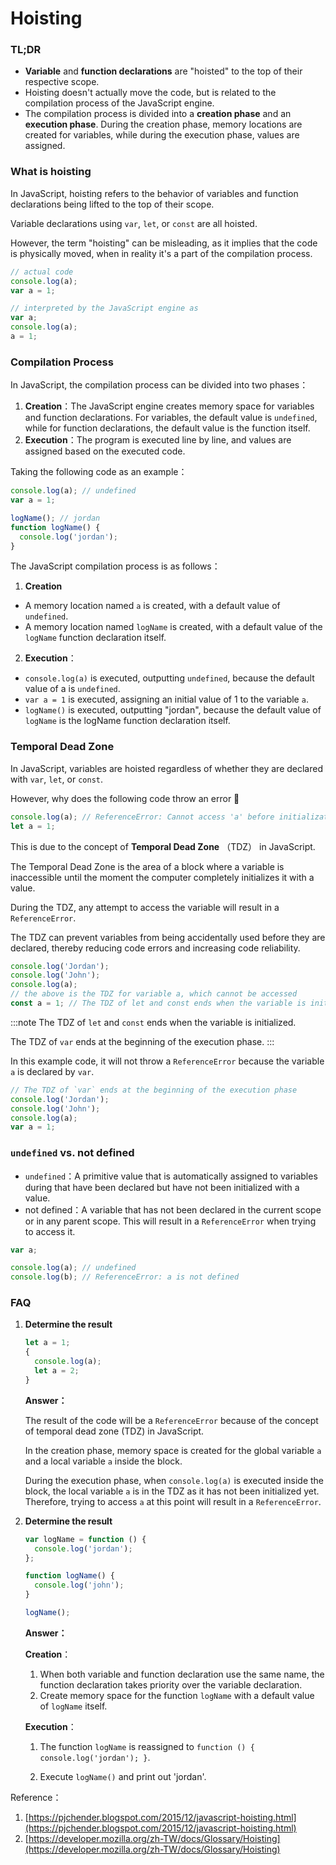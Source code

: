 # Hoisting

### TL;DR

- **Variable** and **function declarations** are "hoisted" to the top of their respective scope.
- Hoisting doesn't actually move the code, but is related to the compilation process of the JavaScript engine.
- The compilation process is divided into a **creation phase** and an **execution phase**. During the creation phase, memory locations are created for variables, while during the execution phase, values are assigned.

### What is hoisting

In JavaScript, hoisting refers to the behavior of variables and function declarations being lifted to the top of their scope.

Variable declarations using `var`, `let`, or `const` are all hoisted.

However, the term "hoisting" can be misleading, as it implies that the code is physically moved, when in reality it's a part of the compilation process.

```jsx
// actual code
console.log(a);
var a = 1;

// interpreted by the JavaScript engine as
var a;
console.log(a);
a = 1;
```

### Compilation Process

In JavaScript, the compilation process can be divided into two phases：

1. **Creation**：The JavaScript engine creates memory space for variables and function declarations. For variables, the default value is `undefined`, while for function declarations, the default value is the function itself.
2. **Execution**：The program is executed line by line, and values are assigned based on the executed code.

Taking the following code as an example：

```jsx
console.log(a); // undefined
var a = 1;

logName(); // jordan
function logName() {
  console.log('jordan');
}
```

The JavaScript compilation process is as follows：

1. **Creation**

- A memory location named `a` is created, with a default value of `undefined`.
- A memory location named `logName` is created, with a default value of the `logName` function declaration itself.

2. **Execution**：

- `console.log(a)` is executed, outputting `undefined`, because the default value of a is `undefined`.
- `var a = 1` is executed, assigning an initial value of 1 to the variable `a`.
- `logName()` is executed, outputting "jordan", because the default value of `logName` is the logName function declaration itself.

### Temporal Dead Zone

In JavaScript, variables are hoisted regardless of whether they are declared with `var`, `let`, or `const`.

However, why does the following code throw an error 🤔

```jsx
console.log(a); // ReferenceError: Cannot access 'a' before initialization
let a = 1;
```

This is due to the concept of **Temporal Dead Zone** （TDZ） in JavaScript.

The Temporal Dead Zone is the area of a block where a variable is inaccessible until the moment the computer completely initializes it with a value.

During the TDZ, any attempt to access the variable will result in a `ReferenceError`.

The TDZ can prevent variables from being accidentally used before they are declared, thereby reducing code errors and increasing code reliability.

```jsx
console.log('Jordan');
console.log('John');
console.log(a);
// the above is the TDZ for variable a, which cannot be accessed
const a = 1; // The TDZ of let and const ends when the variable is initialized
```

:::note
The TDZ of `let` and `const` ends when the variable is initialized.

The TDZ of `var` ends at the beginning of the execution phase.
:::

In this example code, it will not throw a `ReferenceError` because the variable `a` is declared by `var`.

```jsx
// The TDZ of `var` ends at the beginning of the execution phase
console.log('Jordan');
console.log('John');
console.log(a);
var a = 1;
```

### `undefined` vs. not defined

- `undefined`：A primitive value that is automatically assigned to variables during that have been declared but have not been initialized with a value.
- not defined：A variable that has not been declared in the current scope or in any parent scope. This will result in a `ReferenceError` when trying to access it.

```jsx
var a;

console.log(a); // undefined
console.log(b); // ReferenceError: a is not defined
```

### FAQ

1. **Determine the result**

   ```jsx
   let a = 1;
   {
     console.log(a);
     let a = 2;
   }
   ```

   **Answer：**

   The result of the code will be a `ReferenceError` because of the concept of temporal dead zone (TDZ) in JavaScript.

   In the creation phase, memory space is created for the global variable `a` and a local variable `a` inside the block.

   During the execution phase, when `console.log(a)` is executed inside the block, the local variable `a` is in the TDZ as it has not been initialized yet. Therefore, trying to access `a` at this point will result in a `ReferenceError`.

2. **Determine the result**

   ```jsx
   var logName = function () {
     console.log('jordan');
   };

   function logName() {
     console.log('john');
   }

   logName();
   ```

   **Answer：**

   **Creation**：

   1. When both variable and function declaration use the same name, the function declaration takes priority over the variable declaration.
   2. Create memory space for the function `logName` with a default value of `logName` itself.

   **Execution**：

   1. The function `logName` is reassigned to `function () { console.log('jordan'); }`.

   2. Execute `logName()` and print out 'jordan'.

Reference：

1. [https://pjchender.blogspot.com/2015/12/javascript-hoisting.html](https://pjchender.blogspot.com/2015/12/javascript-hoisting.html)
2. [https://developer.mozilla.org/zh-TW/docs/Glossary/Hoisting](https://developer.mozilla.org/zh-TW/docs/Glossary/Hoisting)
